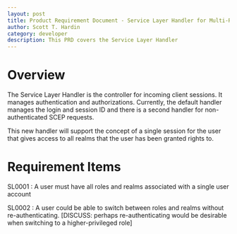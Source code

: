 ```yaml
---
layout: post
title: Product Requirement Document - Service Layer Handler for Multi-Realm
author: Scott T. Hardin
category: developer
description: This PRD covers the Service Layer Handler
---
```


# Overview #

The Service Layer Handler is the controller for incoming client sessions. 
It manages authentication and authorizations. Currently, the default handler
manages the login and session ID and there is a second handler for non-authenticated 
SCEP requests.

This new handler will support the concept of a single session for the user
that gives access to all realms that the user has been granted rights to.

# Requirement Items #

SL0001
: A user must have all roles and realms associated with a single user account

SL0002
: A user could be able to switch between roles and realms without re-authenticating.
[DISCUSS: perhaps re-authenticating would be desirable when switching to a
higher-privileged role]

